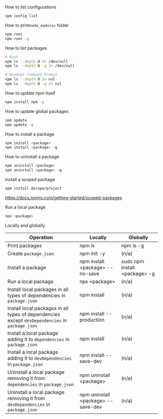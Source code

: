 How to list configurations
```bash
npm config list
```

How to print`node_modules` folder
```bash
npm root
npm root -g
```

How to list packages
```bash
# Bash
npm ls --depth 0 2> /dev/null
npm ls --depth 0 -g 2> /dev/null

# Windows Command Prompt
npm ls --depth 0 2> nul
npm ls --depth 0 -g 2> nul
```

How to update npm itself
```bash
npm install npm -g
```

How to update global packages
```bash
npm update
npm update -g
```

How to install a package
```bash
npm install <package>
npm install <package> -g
```

How to uninstall a package
```bash
npm uninstall <package>
npm uninstall <package> -g
```

Install a scoped package
```bash
npm install @scope/project
```
https://docs.npmjs.com/getting-started/scoped-packages

Run a local package
```bash
npx <package>
```

Locally and globally

Operation|Locally|Globally
---|---|---
Print packages|npm ls|npm ls -g
Create `package.json`|npm init -y|(n/a)
Install a package|npm install \<package> --no-save|sudo npm install \<package> -g
Run a local package|npx \<package>|(n/a)
Install local packages in all types of dependencies in `package.json`|npm install|(n/a)
Install local packages in all types of dependencies except `devDependencies` in `package.json`|npm install --production|(n/a)
Install a local package adding it to `dependencies` in `package.json`|npm install <package>|(n/a)
Install a local package adding it to `devDependencies` in `package.json`|npm install <package> --save-dev|(n/a)
Uninstall a local package removing it from `dependencies` in `package.json`|npm uninstall \<package>|(n/a)
Uninstall a local package removing it from `devDependencies` in `package.json`|npm uninstall \<package> --save-dev|(n/a)